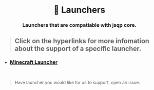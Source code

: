 <div align="center">

  # 🚀 Launchers
  
  ### Launchers that are compatiable with jsqp core.
  
</div>

> ## Click on the hyperlinks for more infomation about the support of a specific launcher.

- ### [Minecraft Launcher](./jsqp_core/launchers/minecraft.md)

<br>

> Have launcher you would like for us to support, open an issue.
